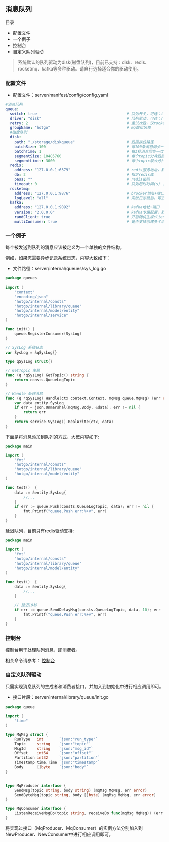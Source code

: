 ## 消息队列

目录

- 配置文件
- 一个例子
- 控制台
- 自定义队列驱动

> 系统默认的队列驱动为disk(磁盘队列)，目前已支持：disk、redis、rocketmq、kafka等多种驱动。请自行选择适合你的驱动使用。

### 配置文件
- 配置文件：server/manifest/config/config.yaml

```yaml
#消息队列
queue:
  switch: true                                        # 队列开关，可选：true|false，默认为true
  driver: "disk"                                      # 队列驱动，可选：redis|rocketmq|kafka，默认为disk
  retry: 2                                            # 重试次数，仅rocketmq|redis支持
  groupName: "hotgo"                                  # mq群组名称
  #磁盘队列
  disk:
    path: "./storage/diskqueue"                       # 数据存放路径
    batchSize: 100                                    # 每100条消息同步一次，batchSize和batchTime满足其一就会同步一次
    batchTime: 1                                      # 每1秒消息同步一次
    segmentSize: 10485760                             # 每个topic分片数据文件最大字节，默认10M
    segmentLimit: 3000                                # 每个topic最大分片数据文件数量，超出部分将会丢弃
  redis:
    address: "127.0.0.1:6379"                         # redis服务地址，默认为127.0.0.1:6379
    db: 2                                             # 指定redis库
    pass: ""                                          # redis密码
    timeout: 0                                        # 队列超时时间(s) ，0为永不超时，当队列一直没有被消费到达超时时间则队列会被销毁
  rocketmq:
    address: "127.0.0.1:9876"                         # brocker地址+端口
    logLevel: "all"                                   # 系统日志级别，可选：all|close|debug|info|warn|error|fatal
  kafka:
    address: "127.0.0.1:9092"                         # kafka地址+端口
    version: "2.0.0.0"                                # kafka专属配置，默认2.0.0.0
    randClient: true                                  # 开启随机生成clientID，可以实现启动多实例同时一起消费相同topic，加速消费能力的特性，默认为true
    multiConsumer: true                               # 是否支持创建多个消费者

```

### 一个例子

每个被发送到队列的消息应该被定义为一个单独的文件结构。

例如，如果您需要异步记录系统日志，内容大致如下：

- 文件路径：server/internal/queues/sys_log.go

```go 
package queues

import (
	"context"
	"encoding/json"
	"hotgo/internal/consts"
	"hotgo/internal/library/queue"
	"hotgo/internal/model/entity"
	"hotgo/internal/service"
)

func init() {
	queue.RegisterConsumer(SysLog)
}

// SysLog 系统日志
var SysLog = &qSysLog{}

type qSysLog struct{}

// GetTopic 主题
func (q *qSysLog) GetTopic() string {
	return consts.QueueLogTopic
}

// Handle 处理消息
func (q *qSysLog) Handle(ctx context.Context, mqMsg queue.MqMsg) (err error) {
	var data entity.SysLog
	if err = json.Unmarshal(mqMsg.Body, &data); err != nil {
		return err
	}
	return service.SysLog().RealWrite(ctx, data)
}

```

下面是将消息添加到队列的方式，大概内容如下:

```go
package main

import (
	"fmt"
	"hotgo/internal/consts"
	"hotgo/internal/library/queue"
	"hotgo/internal/model/entity"
)

func test()  {
	data := &entity.SysLog{
		//...
    }
	if err := queue.Push(consts.QueueLogTopic, data); err != nil {
		fmt.Printf("queue.Push err:%+v", err)
	}
}

```

延迟队列，目前只有redis驱动支持:

```go
package main

import (
	"fmt"
	"hotgo/internal/consts"
	"hotgo/internal/library/queue"
	"hotgo/internal/model/entity"
)

func test()  {
	data := &entity.SysLog{
		//...
    }
	
	// 延迟10秒
	if err := queue.SendDelayMsg(consts.QueueLogTopic, data, 10); err != nil {
		fmt.Printf("queue.Push err:%+v", err)
	}
}

```

### 控制台

控制台用于处理队列消息，即消费者。

相关命令请参考： [控制台](sys-console.md)


### 自定义队列驱动

只需实现消息队列的生成者和消费者接口，并加入到初始化中进行相应调用即可。

- 接口片段：server/internal/library/queue/init.go

```go
package queue

import (
	"time"
)

type MqMsg struct {
	RunType   int       `json:"run_type"`
	Topic     string    `json:"topic"`
	MsgId     string    `json:"msg_id"`
	Offset    int64     `json:"offset"`
	Partition int32     `json:"partition"`
	Timestamp time.Time `json:"timestamp"`
	Body      []byte    `json:"body"`
}


type MqProducer interface {
	SendMsg(topic string, body string) (mqMsg MqMsg, err error)
	SendByteMsg(topic string, body []byte) (mqMsg MqMsg, err error)
}

type MqConsumer interface {
	ListenReceiveMsgDo(topic string, receiveDo func(mqMsg MqMsg)) (err error)
}

```

将实现过接口（MqProducer、MqConsumer）的实例方法分别加入到NewProducer、NewConsumer中进行相应调用即可。

